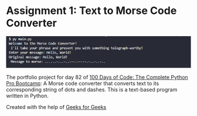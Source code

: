# Assignment 1: Text to Morse Code Converter

![A screen grab of the Morse Code Converter from the Terminal](morsecode.png)

The portfolio project for day 82 of [100 Days of Code: The Complete Python Pro Bootcamp](https://www.udemy.com/course/100-days-of-code): A Morse code converter that converts text to its corresponding string of dots and dashes. This is a text-based program written in Python.

Created with the help of [Geeks for Geeks](https://www.geeksforgeeks.org/morse-code-translator-python/)
